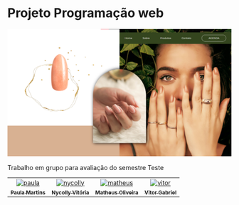 # Projeto Programação web 

<img src="assets/img/imgRead.png"/>

Trabalho em grupo para avaliação do semestre
Teste

<table>
  <tr>
    <td align="center">
      <a href="https://github.com/Morinian">
        <img src="https://avatars.githubusercontent.com/u/83657190?s=400&u=d76fdf249c87f16ad8ebd8bde4b5245fdc773e4c&v=4" width="100px;" alt="paula"/><br>
        <sub>
          <b>Paula Martins</b>
        </sub>
      </a>
    </td>
    <td align="center">
      <a href="https://github.com/">
        <img src="https://avatars.githubusercontent.com/u/83657190?s=400&u=d76fdf249c87f16ad8ebd8bde4b5245fdc773e4c&v=4" width="100px;" alt="nycolly"/><br>
        <sub>
          <b>Nycolly Vitória</b>
        </sub>
      </a>
    </td>
    <td align="center">
      <a href="https://github.com/mat227">
        <img src="https://avatars.githubusercontent.com/u/89106086?v=4" width="100px;" alt="matheus"/><br>
        <sub>
          <b>Matheus Oliveira</b>
        </sub>
      </a>
    </td>
    <td align="center">
      <a href="https://github.com/">
        <img src="https://avatars.githubusercontent.com/u/83657190?s=400&u=d76fdf249c87f16ad8ebd8bde4b5245fdc773e4c&v=4" width="100px;" alt="vitor"/><br>
        <sub>
          <b>Vitor Gabriel</b>
        </sub>
      </a>
    </td>
  </tr>
  <tr>
  </tr>
</table>
